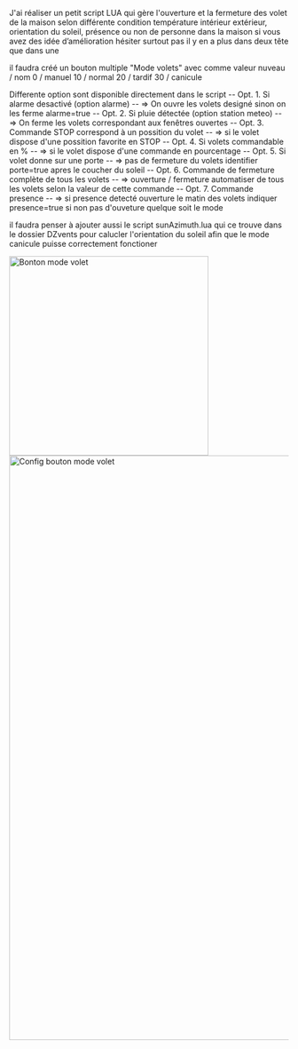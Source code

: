 J'ai réaliser un petit script LUA qui gère l'ouverture et la fermeture des volet de la maison selon différente condition température intérieur extérieur, orientation du soleil, présence ou non de personne dans la maison
si vous avez des idée d’amélioration hésiter surtout pas il y en a plus dans deux tête que dans une


il faudra créé un bouton multiple "Mode volets" avec comme valeur
nuveau / nom
0 / manuel
10 / normal
20 / tardif
30 / canicule


Differente option sont disponible directement dans le script
-- Opt. 1. Si alarme desactivé (option alarme)
-- => On ouvre les volets designé sinon on les ferme alarme=true
-- Opt. 2. Si pluie détectée (option station meteo)
-- => On ferme les volets correspondant aux fenêtres ouvertes
-- Opt. 3. Commande STOP correspond à un possition du volet
-- => si le volet dispose d'une possition favorite en STOP
-- Opt. 4. Si volets commandable en %
-- => si le volet dispose d'une commande en pourcentage
-- Opt. 5. Si volet donne sur une porte
-- => pas de fermeture du volets identifier porte=true apres le coucher du soleil
-- Opt. 6. Commande de fermeture complète de tous les volets
-- => ouverture / fermeture automatiser de tous les volets selon la valeur de cette commande
-- Opt. 7. Commande presence
-- => si presence detecté ouverture le matin des volets indiquer presence=true si non pas d'ouveture quelque soit le mode

il faudra penser à ajouter aussi le script sunAzimuth.lua qui ce trouve dans le dossier DZvents pour calucler l'orientation du soleil afin que le mode canicule puisse correctement fonctioner 

<img width="359" alt="Bonton mode volet" src="https://user-images.githubusercontent.com/40360509/178256847-f871e2e6-a3a9-449b-8586-b93794f38bc5.png">
<img width="1053" alt="Config bouton mode volet" src="https://user-images.githubusercontent.com/40360509/178256875-dc24e063-bf7b-4773-8356-55bb8f441a0f.png">
